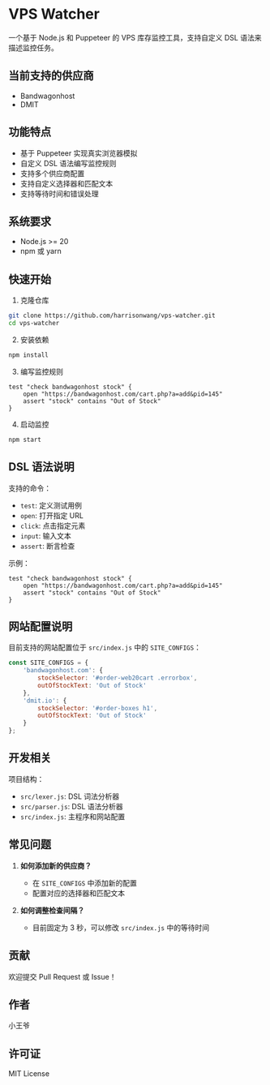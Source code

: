 # VPS Watcher

一个基于 Node.js 和 Puppeteer 的 VPS 库存监控工具，支持自定义 DSL 语法来描述监控任务。

## 当前支持的供应商

- Bandwagonhost
- DMIT

## 功能特点

- 基于 Puppeteer 实现真实浏览器模拟
- 自定义 DSL 语法编写监控规则
- 支持多个供应商配置
- 支持自定义选择器和匹配文本
- 支持等待时间和错误处理

## 系统要求

- Node.js >= 20
- npm 或 yarn

## 快速开始

1. 克隆仓库

```bash
git clone https://github.com/harrisonwang/vps-watcher.git
cd vps-watcher
```

2. 安装依赖

```bash
npm install
```

3. 编写监控规则

```dsl
test "check bandwagonhost stock" {
    open "https://bandwagonhost.com/cart.php?a=add&pid=145"
    assert "stock" contains "Out of Stock"
}
```

4. 启动监控

```bash
npm start
```

## DSL 语法说明

支持的命令：

- `test`: 定义测试用例
- `open`: 打开指定 URL
- `click`: 点击指定元素
- `input`: 输入文本
- `assert`: 断言检查

示例：

```dsl
test "check bandwagonhost stock" {
    open "https://bandwagonhost.com/cart.php?a=add&pid=145"
    assert "stock" contains "Out of Stock"
}
```

## 网站配置说明

目前支持的网站配置位于 `src/index.js` 中的 `SITE_CONFIGS`：

```javascript
const SITE_CONFIGS = {
    'bandwagonhost.com': {
        stockSelector: '#order-web20cart .errorbox',
        outOfStockText: 'Out of Stock'
    },
    'dmit.io': {
        stockSelector: '#order-boxes h1',
        outOfStockText: 'Out of Stock'
    }
};
```

## 开发相关

项目结构：

- `src/lexer.js`: DSL 词法分析器
- `src/parser.js`: DSL 语法分析器
- `src/index.js`: 主程序和网站配置

## 常见问题

1. **如何添加新的供应商？**
   - 在 `SITE_CONFIGS` 中添加新的配置
   - 配置对应的选择器和匹配文本

2. **如何调整检查间隔？**
   - 目前固定为 3 秒，可以修改 `src/index.js` 中的等待时间

## 贡献

欢迎提交 Pull Request 或 Issue！

## 作者

小王爷

## 许可证

MIT License
